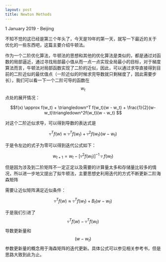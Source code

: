 ```yaml
---
layout: post
title: Newton Methods
---
```


<p class="meta">1 January 2019 - Beijing</p>

不知不觉的这已经是第三个年头了，今天是19年的第一天，就写一下最近的关于优化的一些东西吧，这篇主要介绍牛顿法。

作为一个二阶优化算法，牛顿法的思想和其他的优化算法是类似的，都是通过对函数的局部逼近，通过寻找局部最小值从而一点一点实现全局最小的目标，对于梯度算法而言，牛顿法对局部函数实现了二阶的近似，因此，可以通过求导直接得到目前的二阶近似的最优值点（一阶近似的时候求完导数就只剩梯度了，因此需要步长），我们可以看一下一个二阶可导的函数在$$w_t$$点处的展开情况：

$$f(x) \approx f(w_t) + \triangledown^T f(w_t)(w - w_t) + \frac{1}{2}(w-w_t)\triangledown^2f(w_t)(w - w_t)  $$

对这个二阶近似求导，可以得到导数的表达式是

$$\triangledown^T f(w) \approx  \triangledown^T f(w_t) + \triangledown^2f(w_t)(w - w_t) $$

于是令左边的式子为零可以得到迭代公式如下：

$$w_{t+1} = w_t -  [\triangledown^2f(w_t)]^{-1} \triangledown f(w_t) $$

但是因为涉及到二阶矩阵不一定正定以及需要的计算量太多和存储量比较多的情况，所以进一步地又提出了拟牛顿法，主要思想史利用迭代的方式不断更新二阶海森矩阵

需要让近似矩阵满足近似条件：

$$\triangledown^T f(w) \approx  \triangledown^T f(w_t) + B_t(w - w_t) $$

于是我们引进了$$\triangledown^T f(w) -  \triangledown^T f(w_t)$$导数更新量和$$(w - w_t)$$参数更新量的概念用于海森矩阵的迭代更新。具体公式可以参见相关参考书，但是思路大致到此为止。

